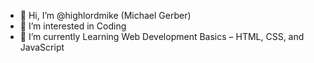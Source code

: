 - 👋 Hi, I’m @highlordmike (Michael Gerber)
- 👀 I’m interested in Coding 
- 🌱 I’m currently Learning Web Development Basics – HTML, CSS, and JavaScript

<!---
highlordmike/highlordmike is a ✨ special ✨ repository because its `README.md` (this file) appears on your GitHub profile.
You can click the Preview link to take a look at your changes.
--->
